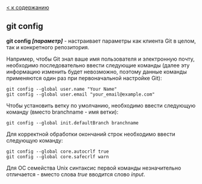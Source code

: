 [< к содержанию](./readme.md)

## git config

**git config *[параметр]*** - настраивает параметры как клиента Git в целом, так и конкретного репозитория.

Например, чтобы Git знал ваше имя пользователя и электронную почту, необходимо последовательно ввести следующие команды (далее эту информацию изменить будет невозможно, поэтому данные команды применяются один раз при первоначальной настройке Git):

```bash=
git config --global user.name "Your Name"
git config --global user.email "your_email@example.com"
```
Чтобы установить ветку по умолчанию, необходимо ввести следующую команду (вместо branchname - имя ветки): 

```bash=
git config --global init.defaultBranch branchname
```

Для корректной обработки окончаний строк необходимо ввести следующую команду:

```bash=
git config --global core.autocrlf true
git config --global core.safecrlf warn
```

Для ОС семейства Unix синтаксис первой команды незначительно отличается - вместо слова *true* вводится слово *input*. 
